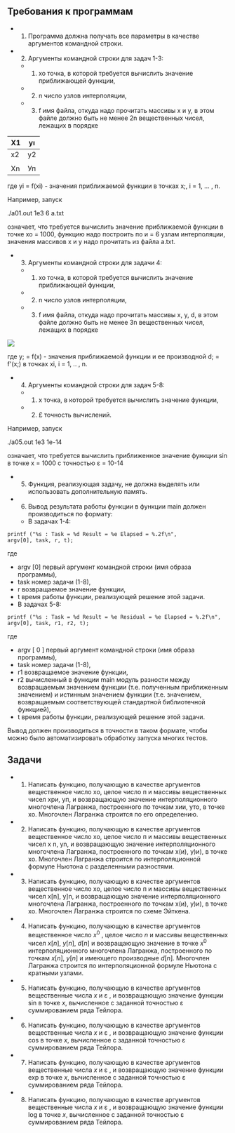## Требования к программам

- 1. Программа должна получать все параметры в качестве аргументов командной строки.
- 2. Аргументы командной строки для задач 1-3:
	- 1) хо точка, в которой требуется вычислить значение приближающей функции,
	- 2) n число узлов интерполяции,
	- 3) f имя файла, откуда надо прочитать массивы х и у, в этом файле должно быть не менее 2n вещественных чисел, лежащих в порядке

| X1 | yı |
|----|----|
| x2 | y2 |
|    |    |
| Xn | Уп |

где yi = f(xi) - значения приближаемой функции в точках x;, i = 1, ... , n.

Например, запуск

./a01.out 1e3 6 a.txt

означает, что требуется вычислить значение приближаемой функции в точке xo = 1000, функцию надо построить по и = 6 узлам интерполяции, значения массивов х и у надо прочитать из файла а.txt.

- 3. Аргументы командной строки для задачи 4:
	- 1) хо точка, в которой требуется вычислить значение приближающей функции,
	- 2) n число узлов интерполяции,
	- 3) f имя файла, откуда надо прочитать массивы х, у, d, в этом файле должно быть не менее 3n вещественных чисел, лежащих в порядке

![](_page_0_Figure_15.jpeg)

где у; = f(x) - значения приближаемой функции и ее производной d; = f'(x;) в точках xi, i = 1, .. , n.

- 4. Аргументы командной строки для задач 5-8:
	- 1) х точка, в которой требуется вычислить значение функции,
	- 2) £ точность вычислений.

Например, запуск

./a05.out 1e3 1e-14

означает, что требуется вычислить приближенное значение функции sin в точке х = 1000 с точностью ε = 10-14

- 5. Функция, реализующая задачу, не должна выделять или использовать дополнительную память.
- 6. Вывод результата работы функции в функции main должен производиться по формату:
	- В задачах 1-4:

```
printf ("%s : Task = %d Result = %e Elapsed = %.2f\n",
argv[0], task, r, t);
```
где

- argv [0] первый аргумент командной строки (имя образа программы),
- task номер задачи (1-8),
- r возвращаемое значение функции,
- t время работы функции, реализующей решение этой задачи.
- В задачах 5-8:

```
printf ("%s : Task = %d Result = %e Residual = %e Elapsed = %.2f\n",
argv[0], task, r1, r2, t);
```
где

- argv [ 0 ] первый аргумент командной строки (имя образа программы),
- task номер задачи (1-8),
- r1 возвращаемое значение функции,
- r2 вычисленный в функции main модуль разности между возвращаемым значением функции (т.е. полученным приближенным значением) и истинным значением функции (т.е. значением, возвращаемым соответствующей стандартной библиотечной функцией),
- t время работы функции, реализующей решение этой задачи.

Вывод должен производиться в точности в таком формате, чтобы можно было автоматизировать обработку запуска многих тестов.

## Задачи

- 1. Написать функцию, получающую в качестве аргументов вещественное число хо, целое число п и массивы вещественных чисел хри, уп, и возвращающую значение интерполяционного многочлена Лагранжа, построенного по точкам хии, уто, в точке хо. Многочлен Лагранжа строится по его определению.
- 2. Написать функцию, получающую в качестве аргументов вещественное число хо, целое число п и массивы вещественных чисел x n, yn, и возвращающую значение интерполяционного многочлена Лагранжа, построенного по точкам х(и), у)и), в точке хо. Многочлен Лагранжа строится по интерполяционной формуле Ньютона с разделенными разностями.
- 3. Написать функцию, получающую в качестве аргументов вещественное число хо, целое число п и массивы вещественных чисел x[n], y]n, и возвращающую значение интерполяционного многочлена Лагранжа, построенного по точкам х(и), у)и), в точке хо. Многочлен Лагранжа строится по схеме Эйткена.
- 4. Написать функцию, получающую в качестве аргументов вещественное число *x*<sup>0</sup> , целое число *n* и массивы вещественных чисел *x*[*n*], *y*[*n*], *d*[*n*] и возвращающую значение в точке *x*<sup>0</sup> интерполяционного многочлена Лагранжа, построенного по точкам *x*[*n*], *y*[*n*] и имеющего производные *d*[*n*]. Многочлен Лагранжа строится по интерполяционной формуле Ньютона с кратными узлами.
- 5. Написать функцию, получающую в качестве аргументов вещественные числа *x* и ε , и возвращающую значение функции sin в точке *x*, вычисленное с заданной точностью ε суммированием ряда Тейлора.
- 6. Написать функцию, получающую в качестве аргументов вещественные числа *x* и ε , и возвращающую значение функции cos в точке *x*, вычисленное с заданной точностью ε суммированием ряда Тейлора.
- 7. Написать функцию, получающую в качестве аргументов вещественные числа *x* и ε , и возвращающую значение функции exp в точке *x*, вычисленное с заданной точностью ε суммированием ряда Тейлора.
- 8. Написать функцию, получающую в качестве аргументов вещественные числа *x* и ε , и возвращающую значение функции log в точке *x*, вычисленное с заданной точностью ε суммированием ряда Тейлора.